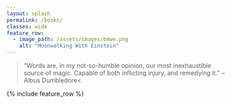 ```yaml
---
layout: splash
permalink: /books/
classes: wide
feature_row:
  - image_path: /assets/images/bmwe.png
    alt: "Moonwalking With Einstein"  
---
```

<style>
body {
  background-image: "/assets/images/shefl.jpg"
  background-repeat: no-repeat;
  background-attachment: fixed;
  background-size: 100% 100%;
}
</style>
> “Words are, in my not-so-humble opinion, our most inexhaustible source of magic. Capable of both inflicting injury, and remedying it.” – Albus Dumbledore<


<body>
{% include feature_row %}
</body>
